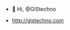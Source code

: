 - 👋 Hi,  @GIStechno

<!---
GIStechno/GIStechno is a ✨ special ✨ repository because its `README.md` (this file) appears on your GitHub profile.
You can click the Preview link to take a look at your changes.
--->
  
-    http://gistechno.com
